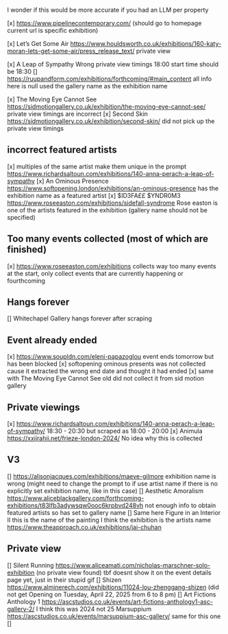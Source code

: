 I wonder if this would be more accurate if you had an LLM per property

[x] https://www.pipelinecontemporary.com/ (should go to homepage current url is specific exhibition)

[x] Let’s Get Some Air https://www.houldsworth.co.uk/exhibitions/160-katy-moran-lets-get-some-air/press_release_text/ private view

[x] A Leap of Sympathy Wrong private view timings 18:00 start time should be 18:30
[] https://ruupandform.com/exhibitions/forthcoming/#main_content all info here is null used the gallery name as the exhibition name

[x] The Moving Eye Cannot See https://sidmotiongallery.co.uk/exhibition/the-moving-eye-cannot-see/ private view timings are incorrect
[x] Second Skin https://sidmotiongallery.co.uk/exhibition/second-skin/ did not pick up the private view timings

## incorrect featured artists

[x] multiples of the same artist make them unique in the prompt https://www.richardsaltoun.com/exhibitions/140-anna-perach-a-leap-of-sympathy
[x] An Ominous Presence https://www.softopening.london/exhibitions/an-ominous-presence has the exhibition name as a featured artist
[x] $ID3FA££ $YNDR0M3 https://www.roseeaston.com/exhibitions/sidefall-syndrome Rose easton is one of the artists featured in the exhibition (gallery name should not be specified)

## Too many events collected (most of which are finished)

[x] https://www.roseeaston.com/exhibitions collects way too many events at the start, only collect events that are currently happening or fourthcoming

## Hangs forever

[] Whitechapel Gallery hangs forever after scraping

## Event already ended

[x] https://www.soupldn.com/eleni-papazoglou event ends tomorrow but has been blocked
[x] softopening ominous presents was not collected cause it extracted the wrong end date and thought it had ended
[x] same with The Moving Eye Cannot See old did not collect it from sid motion gallery

## Private viewings

[x] https://www.richardsaltoun.com/exhibitions/140-anna-perach-a-leap-of-sympathy/ 18:30 - 20:30 but scraped as 18:00 - 20:00
[x] Animula https://xxijrahii.net/frieze-london-2024/ No idea why this is collected

## V3

[] https://alisonjacques.com/exhibitions/maeve-gilmore exhibition name is wrong (might need to change the prompt to if use artist name if there is no explicitly set exhibition name, like in this case)
[] Aesthetic Amoralism https://www.aliceblackgallery.com/forthcoming-exhibitions/t83lfb3adywsqw0ooc6krpbvd248vh not enough info to obtain featured artists so has set to gallery name
[] Same here Figure in an Interior II this is the name of the painting I think the exhibition is the artists name https://www.theapproach.co.uk/exhibitions/jai-chuhan

## Private view

[] Silent Running https://www.aliceamati.com/nicholas-marschner-solo-exhibition (no private view found)
tbf doesnt show it on the event details page yet, just in their stupid gif
[] Shizen https://www.alminerech.com/exhibitions/11024-lou-zhenggang-shizen (did not get Opening on Tuesday, April 22, 2025 from 6 to 8 pm)
[] Art Fictions Anthology 1 https://ascstudios.co.uk/events/art-fictions-anthology1-asc-gallery-2/ I think this was 2024 not 25 Marsuppium https://ascstudios.co.uk/events/marsuppium-asc-gallery/ same for this one
[]
